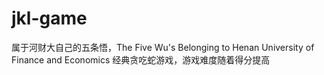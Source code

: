 # jkl-game
属于河财大自己的五条悟，The Five Wu's Belonging to Henan University of Finance and Economics
经典贪吃蛇游戏，游戏难度随着得分提高
